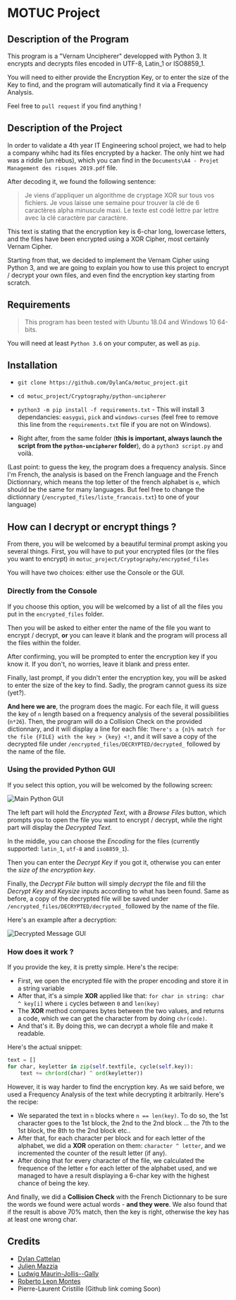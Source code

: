 # MOTUC Project 
## Description of the Program

This program is a "Vernam Uncipherer" developped with Python 3. It encrypts and decrypts files encoded in UTF-8, Latin_1 or ISO8859_1.

You will need to either provide the Encryption Key, or to enter the size of the Key to find, and the program will automatically find it via a Frequency Analysis.

Feel free to `pull request` if you find anything !
## Description of the Project

In order to validate a 4th year IT Engineering school project, we had to help a company whihc had its files encrypted by a hacker. The only hint we had was a riddle (un rébus), which you can find in the `Documents\A4 - Projet Management des risques 2019.pdf` file.

After decoding it, we found the following sentence:

>Je viens d'appliquer un algorithme de cryptage XOR sur tous vos fichiers. Je vous laisse une semaine pour trouver la clé de 6 caractères alpha minuscule maxi. Le texte est codé lettre par lettre avec la clé caractère par caractère.

This text is stating that the encryption key is 6-char long, lowercase letters, and the files have been encrypted using a XOR Cipher, most certainly Vernam Cipher.

Starting from that, we decided to implement the Vernam Cipher using Python 3, and we are going to explain you how to use this project to encrypt / decrypt your own files, and even find the encryption key starting from scratch.

## Requirements

> This program has been tested with Ubuntu 18.04 and Windows 10 64-bits.

You will need at least `Python 3.6` on your computer, as well as `pip`.


## Installation

- `git clone https://github.com/DylanCa/motuc_project.git`
- `cd motuc_project/Cryptography/python-uncipherer`
- `python3 -m pip install -f requirements.txt` - This will install 3 dependancies: `easygui`, `pick` and `windows-curses` (feel free to remove this line from the `requirements.txt` file if you are not on Windows).

- Right after, from the same folder (**this is important, always launch the script from the `python-uncipherer` folder**), do a `python3 script.py` and voilà.


(Last point: to guess the key, the program does a frequency analysis. Since I'm French, the analysis is based on the French language and the French Dictionnary, which means the top letter of the french alphabet is `e`, which should be the same for many languages. But feel free to change the dictionnary (`/encrypted_files/liste_francais.txt`) to one of your language)


## How can I decrypt or encrypt things ?

From there, you will be welcomed by a beautiful terminal prompt asking you several things. First, you will have to put your encrypted files (or the files you want to encrypt) in `motuc_project/Cryptography/encrypted_files`

You will have two choices: either use the Console or the GUI.

### Directly from the Console

If you choose this option, you will be welcomed by a list of all the files you put in the `encrypted_files` folder. 

Then you will be asked to either enter the name of the file you want to encrypt / decrypt, **or** you can leave it blank and the program will process all the files within the folder.

After confirming, you will be prompted to enter the encryption key if you know it. If you don't, no worries, leave it blank and press enter.

Finally, last prompt, if you didn't enter the encryption key, you will be asked to enter the size of the key to find. Sadly, the program cannot guess its size (yet?).

**And here we are**, the program does the magic. For each file, it will guess the key of `n` length based on a frequency analysis of the several possibilities (`n*26`). Then, the program will do a Collision Check on the provided dictionnary, and it will display a line for each file: `There's a {n}% match for the file {FILE} with the key > {key} <!`, and it will save a copy of the decrypted file under `/encrypted_files/DECRYPTED/decrypted_` followed by the name of the file.

### Using the provided Python GUI

If you select this option, you will be welcomed by the following screen:

![Main Python GUI](https://i.imgur.com/4toCRzx.png)

The left part will hold the *Encrypted Text*, with a *Browse Files* button, which prompts you to open the file you want to encrypt / decrypt, while the right part will display the *Decrypted Text*. 

In the middle, you can choose the *Encoding* for the files (currently supported: `latin_1`, `utf-8` and `iso8859_1`). 

Then you can enter the *Decrypt Key* if you got it, otherwise you can enter the *size of the encryption key*. 

Finally, the *Decrypt File* button will simply *decrypt* the file and fill the *Decrypt Key* and *Keysize* inputs according to what has been found. Same as before, a copy of the decrypted file will be saved under `/encrypted_files/DECRYPTED/decrypted_` followed by the name of the file.

Here's an example after a decryption:

![Decrypted Message GUI](https://i.imgur.com/psVVbZJ.png)

### How does it work ?

If you provide the key, it is pretty simple. Here's the recipe:

- First, we open the encrypted file with the proper encoding and store it in a string variable
- After that, it's a simple **XOR** applied like that: `for char in string: char ^ key[i]` where `i` cycles between `0` and `len(key)`
- The **XOR** method compares bytes between the two values, and returns a code, which we can get the character from by doing `chr(code)`.
- And that's it. By doing this, we can decrypt a whole file and make it readable.

Here's the actual snippet:

```python
text = []
for char, keyletter in zip(self.textfile, cycle(self.key)):
    text += chr(ord(char) ^ ord(keyletter))
```

However, it is way harder to find the encryption key. As we said before, we used a Frequency Analysis of the text while decrypting it arbitrarily. Here's the recipe:

- We separated the text in `n` blocks where `n == len(key)`. To do so, the 1st character goes to the 1st block, the 2nd to the 2nd block ... the 7th to the 1st block, the 8th to the 2nd block etc..
- After that, for each character per block and for each letter of the alphabet, we did a **XOR** operation on them: `character ^ letter`, and we incremented the counter of the result letter (if any).
- After doing that for every character of the file, we calculated the frequence of the letter `e` for each letter of the alphabet used, and we managed to have a result displaying a 6-char key with the highest chance of being the key.

And finally, we did a **Collision Check** with the French Dictionnary to be sure the words we found were actual words - **and they were**. We also found that if the result is above 70% match, then the key is right, otherwise the key has at least one wrong char.


## Credits

- [Dylan Cattelan](https://github.com/DylanCa)
- [Julien Mazzia](https://github.com/julienmazzia)
- [Ludwig Maurin-Jollis--Gally](https://github.com/Lmaurinjollis)
- [Roberto Leon Montes](https://github.com/RobertoLeonMontes)
- Pierre-Laurent Cristille (Github link coming Soon)